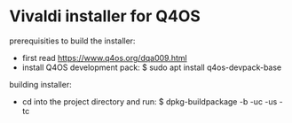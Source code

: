 # Vivaldi installer for Q4OS

prerequisities to build the installer:
- first read https://www.q4os.org/dqa009.html
- install Q4OS development pack:
 $ sudo apt install q4os-devpack-base

building installer:
- cd into the project directory and run:
 $ dpkg-buildpackage -b -uc -us -tc
